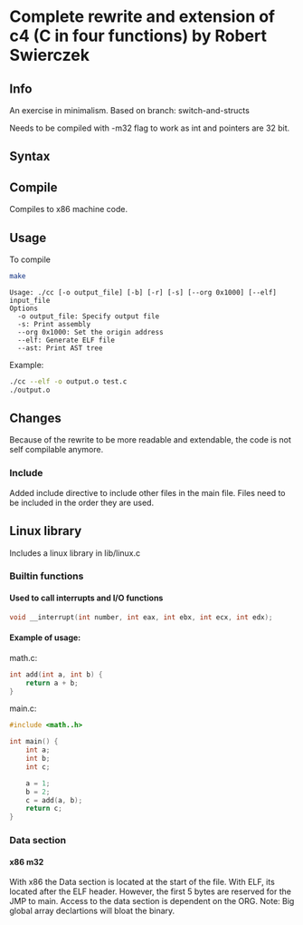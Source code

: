 # Complete rewrite and extension of c4 (C in four functions) by Robert Swierczek

## Info
An exercise in minimalism.
Based on branch: switch-and-structs

Needs to be compiled with -m32 flag to work as int and pointers are 32 bit.

## Syntax


## Compile

Compiles to x86 machine code. 

## Usage
To compile 
```bash
make
```

```
Usage: ./cc [-o output_file] [-b] [-r] [-s] [--org 0x1000] [--elf] input_file
Options
  -o output_file: Specify output file
  -s: Print assembly
  --org 0x1000: Set the origin address
  --elf: Generate ELF file
  --ast: Print AST tree
```

Example:

```bash
./cc --elf -o output.o test.c
./output.o
```

## Changes
Because of the rewrite to be more readable and extendable, the code is not self compilable anymore.

### Include
Added include directive to include other files in the main file.
Files need to be included in the order they are used.

## Linux library
Includes a linux library in lib/linux.c

### Builtin functions

#### Used to call interrupts and I/O functions
```c
void __interrupt(int number, int eax, int ebx, int ecx, int edx);
```

#### Example of usage:

math.c:
```c
int add(int a, int b) {
    return a + b;
}
```

main.c:
```c
#include <math..h>

int main() {
    int a;
    int b;
    int c;

    a = 1;
    b = 2;
    c = add(a, b);
    return c;
}
```

### Data section

#### x86 m32
With x86 the Data section is located at the start of the file.
With ELF, its located after the ELF header.
However, the first 5 bytes are reserved for the JMP to main.
Access to the data section is dependent on the ORG. Note: Big global array declartions will bloat the binary.